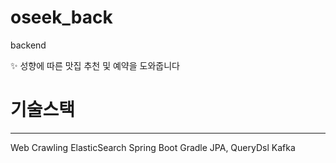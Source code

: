 # oseek_back
backend

✨ 성향에 따른 맛집 추천 및 예약을 도와줍니다

# 기술스택
---
Web Crawling
ElasticSearch 
Spring Boot
Gradle
JPA, QueryDsl
Kafka


